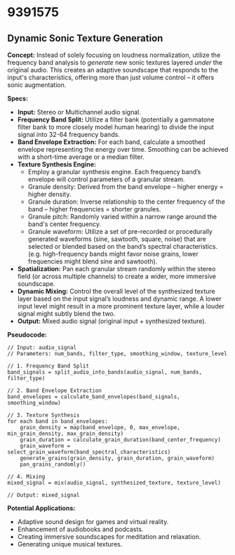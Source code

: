 # 9391575

## Dynamic Sonic Texture Generation

**Concept:** Instead of solely focusing on loudness normalization, utilize the frequency band analysis to *generate* new sonic textures layered *under* the original audio. This creates an adaptive soundscape that responds to the input's characteristics, offering more than just volume control – it offers sonic augmentation.

**Specs:**

*   **Input:** Stereo or Multichannel audio signal.
*   **Frequency Band Split:** Utilize a filter bank (potentially a gammatone filter bank to more closely model human hearing) to divide the input signal into 32-64 frequency bands.
*   **Band Envelope Extraction:** For each band, calculate a smoothed envelope representing the energy over time.  Smoothing can be achieved with a short-time average or a median filter.
*   **Texture Synthesis Engine:**
    *   Employ a granular synthesis engine. Each frequency band’s envelope will control parameters of a granular stream.
    *   Granule density: Derived from the band envelope – higher energy = higher density.
    *   Granule duration:  Inverse relationship to the center frequency of the band – higher frequencies = shorter granules.
    *   Granule pitch: Randomly varied within a narrow range around the band's center frequency.
    *   Granule waveform:  Utilize a set of pre-recorded or procedurally generated waveforms (sine, sawtooth, square, noise) that are selected or blended based on the band’s spectral characteristics.  (e.g. high-frequency bands might favor noise grains, lower frequencies might blend sine and sawtooth).
*   **Spatialization:**  Pan each granular stream randomly within the stereo field (or across multiple channels) to create a wider, more immersive soundscape.
*   **Dynamic Mixing:**  Control the overall level of the synthesized texture layer based on the input signal’s loudness and dynamic range.  A lower input level might result in a more prominent texture layer, while a louder signal might subtly blend the two.
*   **Output:** Mixed audio signal (original input + synthesized texture).

**Pseudocode:**

```
// Input: audio_signal
// Parameters: num_bands, filter_type, smoothing_window, texture_level

// 1. Frequency Band Split
band_signals = split_audio_into_bands(audio_signal, num_bands, filter_type)

// 2. Band Envelope Extraction
band_envelopes = calculate_band_envelopes(band_signals, smoothing_window)

// 3. Texture Synthesis
for each band in band_envelopes:
    grain_density = map(band_envelope, 0, max_envelope, min_grain_density, max_grain_density)
    grain_duration = calculate_grain_duration(band_center_frequency)
    grain_waveform = select_grain_waveform(band_spectral_characteristics)
    generate_grains(grain_density, grain_duration, grain_waveform)
    pan_grains_randomly()

// 4. Mixing
mixed_signal = mix(audio_signal, synthesized_texture, texture_level)

// Output: mixed_signal
```

**Potential Applications:**

*   Adaptive sound design for games and virtual reality.
*   Enhancement of audiobooks and podcasts.
*   Creating immersive soundscapes for meditation and relaxation.
*   Generating unique musical textures.